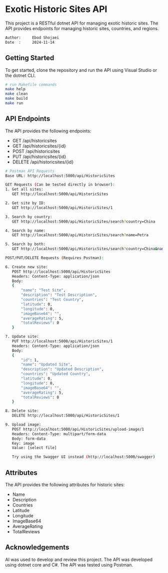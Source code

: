 # Exotic Historic Sites API

This project is a RESTful dotnet API for managing exotic historic sites. The API provides endpoints for managing historic sites, countries, and regions.

```bash
Author:     Ebod Shojaei
Date  :     2024-11-14
```

## Getting Started

To get started, clone the repository and run the API using Visual Studio or the dotnet CLI.

```bash
# run Makefile commands
make help
make clean
make build
make run
```

## API Endpoints

The API provides the following endpoints:

- GET /api/historicsites
- GET /api/historicsites/{id}
- POST /api/historicsites
- PUT /api/historicsites/{id}
- DELETE /api/historicsites/{id}

```bash
# Postman API Requests
Base URL: http://localhost:5000/api/HistoricSites

GET Requests (Can be tested directly in browser):
1. Get all sites:
   GET http://localhost:5000/api/HistoricSites

2. Get site by ID:
   GET http://localhost:5000/api/HistoricSites/1

3. Search by country:
   GET http://localhost:5000/api/HistoricSites/search?country=China

4. Search by name:
   GET http://localhost:5000/api/HistoricSites/search?name=Petra

5. Search by both:
   GET http://localhost:5000/api/HistoricSites/search?country=China&name=Mount

POST/PUT/DELETE Requests (Requires Postman):

6. Create new site:
   POST http://localhost:5000/api/HistoricSites
   Headers: Content-Type: application/json
   Body:
   {
       "name": "Test Site",
       "description": "Test Description",
       "countries": "Test Country",
       "latitude": 0,
       "longitude": 0,
       "imageBase64": "",
       "averageRating": 5,
       "totalReviews": 0
   }

7. Update site:
   PUT http://localhost:5000/api/HistoricSites/1
   Headers: Content-Type: application/json
   Body:
   {
       "id": 1,
       "name": "Updated Site",
       "description": "Updated Description",
       "countries": "Updated Country",
       "latitude": 0,
       "longitude": 0,
       "imageBase64": "",
       "averageRating": 5,
       "totalReviews": 0
   }

8. Delete site:
   DELETE http://localhost:5000/api/HistoricSites/1

9. Upload image:
   POST http://localhost:5000/api/HistoricSites/upload-image/1
   Headers: Content-Type: multipart/form-data
   Body: form-data
   Key: image
   Value: [select file]

   Try using the Swagger UI instead (http://localhost:5000/swagger)
```

## Attributes

The API provides the following attributes for historic sites:

- Name
- Description
- Countries
- Latitude
- Longitude
- ImageBase64
- AverageRating
- TotalReviews

## Acknowledgements

AI was used to develop and review this project. The API was developed using dotnet core and C#. The API was tested using Postman.
